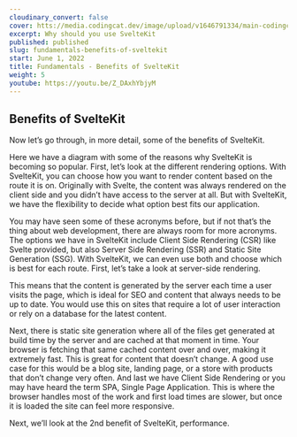 ```yaml
---
cloudinary_convert: false
cover: htts://media.codingcat.dev/image/upload/v1646791334/main-codingcatdev-photo/Intro_to_Svelte.png
excerpt: Why should you use SvelteKit
published: published
slug: fundamentals-benefits-of-sveltekit
start: June 1, 2022
title: Fundamentals - Benefits of SvelteKit
weight: 5
youtube: https://youtu.be/Z_DAxhYbjyM
---
```


## **Benefits of SvelteKit**

Now let’s go through, in more detail, some of the benefits of SvelteKit.

Here we have a diagram with some of the reasons why SvelteKit is becoming so popular. First, let’s look at the different rendering options. With SvelteKit, you can choose how you want to render content based on the route it is on. Originally with Svelte, the content was always rendered on the client side and you didn’t have access to the server at all. But with SvelteKit, we have the flexibility to decide what option best fits our application. 

You may have seen some of these acronyms before, but if not that’s the thing about web development, there are always room for more acronyms. The options we have in SvelteKit include Client Side Rendering (CSR) like Svelte provided, but also Server Side Rendering (SSR) and Static Site Generation (SSG). With SvelteKit, we can even use both and choose which is best for each route. First, let’s take a look at server-side rendering. 

This means that the content is generated by the server each time a user visits the page, which is ideal for SEO and content that always needs to be up to date. You would use this on sites that require a lot of user interaction or rely on a database for the latest content. 

Next, there is static site generation where all of the files get generated at build time by the server and are cached at that moment in time. Your browser is fetching that same cached content over and over, making it extremely fast. This is great for content that doesn’t change. A good use case for this would be a blog site, landing page, or a store with products that don’t change very often. And last we have Client Side Rendering or you may have heard the term SPA, Single Page Application. This is where the browser handles most of the work and first load times are slower, but once it is loaded the site can feel more responsive. 

Next, we’ll look at the 2nd benefit of SvelteKit, performance.